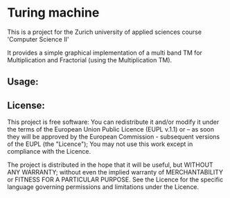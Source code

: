 Turing machine
==========================

This is a project for the Zurich university of applied sciences course 'Computer Science II'

It provides a simple graphical implementation of a multi band TM for Multiplication and Fractorial (using the Multiplication TM).

Usage:
-------------


License:
-------------

This project is free software: You can redistribute it and/or modify it under the terms of the European Union Public Licence (EUPL v.1.1) or – as soon they will be approved by the European Commission - subsequent versions of the EUPL (the "Licence"); You may not use this work except in compliance with the Licence.

The project is distributed in the hope that it will be useful, but WITHOUT ANY WARRANTY; without even the implied warranty of MERCHANTABILITY or FITNESS FOR A PARTICULAR PURPOSE. 
See the Licence for the specific language governing permissions and limitations under the Licence.
